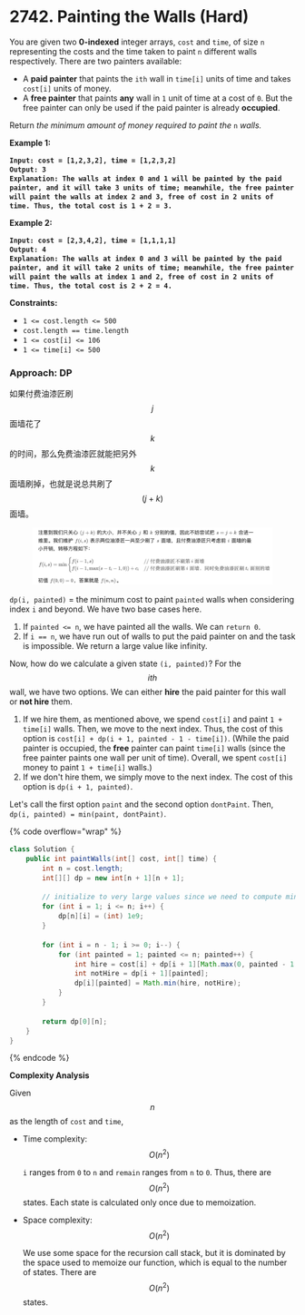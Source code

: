 # 2742. Painting the Walls (Hard)

You are given two **0-indexed** integer arrays, `cost` and `time`, of size `n` representing the costs and the time taken to paint `n` different walls respectively. There are two painters available:

* A **paid painter** that paints the `ith` wall in `time[i]` units of time and takes `cost[i]` units of money.
* A **free painter** that paints **any** wall in `1` unit of time at a cost of `0`. But the free painter can only be used if the paid painter is already **occupied**.

Return _the minimum amount of money required to paint the_ `n` _walls._

**Example 1:**

<pre data-overflow="wrap"><code><strong>Input: cost = [1,2,3,2], time = [1,2,3,2]
</strong><strong>Output: 3
</strong><strong>Explanation: The walls at index 0 and 1 will be painted by the paid painter, and it will take 3 units of time; meanwhile, the free painter will paint the walls at index 2 and 3, free of cost in 2 units of time. Thus, the total cost is 1 + 2 = 3.
</strong></code></pre>

**Example 2:**

<pre data-overflow="wrap"><code><strong>Input: cost = [2,3,4,2], time = [1,1,1,1]
</strong><strong>Output: 4
</strong><strong>Explanation: The walls at index 0 and 3 will be painted by the paid painter, and it will take 2 units of time; meanwhile, the free painter will paint the walls at index 1 and 2, free of cost in 2 units of time. Thus, the total cost is 2 + 2 = 4.
</strong></code></pre>

**Constraints:**

* `1 <= cost.length <= 500`
* `cost.length == time.length`
* `1 <= cost[i] <= 106`
* `1 <= time[i] <= 500`



### Approach: DP

如果付费油漆匠刷 $$j$$ 面墙花了 $$k$$ 的时间，那么免费油漆匠就能把另外 $$k$$ 面墙刷掉，也就是说总共刷了 $$(j+k)$$ 面墙。

<figure><img src="../../../.gitbook/assets/image (1).png" alt="" width="563"><figcaption></figcaption></figure>

`dp(i, painted)` = the minimum cost to paint `painted` walls when considering index `i` and beyond. We have two base cases here.

1. If `painted <= n`, we have painted all the walls. We can `return 0`.
2. If `i == n`, we have run out of walls to put the paid painter on and the task is impossible. We return a large value like infinity.

Now, how do we calculate a given state `(i, painted)`? For the $$ith$$ wall, we have two options. We can either **hire** the paid painter for this wall or **not hire** them.

1. If we hire them, as mentioned above, we spend `cost[i]` and paint `1 + time[i]` walls. Then, we move to the next index. Thus, the cost of this option is `cost[i] + dp(i + 1, painted - 1 - time[i])`. (While the paid painter is occupied, the **free** painter can paint `time[i]` walls (since the free painter paints one wall per unit of time). Overall, we spent `cost[i]` money to paint `1 + time[i]` walls.)
2. If we don't hire them, we simply move to the next index. The cost of this option is `dp(i + 1, painted)`.

Let's call the first option `paint` and the second option `dontPaint`. Then, `dp(i, painted) = min(paint, dontPaint)`.

{% code overflow="wrap" %}
```java
class Solution {
    public int paintWalls(int[] cost, int[] time) {
        int n = cost.length;
        int[][] dp = new int[n + 1][n + 1];

        // initialize to very large values since we need to compute min values
        for (int i = 1; i <= n; i++) {
            dp[n][i] = (int) 1e9;
        }

        for (int i = n - 1; i >= 0; i--) {
            for (int painted = 1; painted <= n; painted++) {
                int hire = cost[i] + dp[i + 1][Math.max(0, painted - 1 - time[i])]; // prevent index out of bound
                int notHire = dp[i + 1][painted];
                dp[i][painted] = Math.min(hire, notHire);
            }
        }

        return dp[0][n];
    }
}
```
{% endcode %}

**Complexity Analysis**

Given $$n$$ as the length of `cost` and `time`,

*   Time complexity: $$O(n^2)$$

    `i` ranges from `0` to `n` and `remain` ranges from `n` to `0`. Thus, there are $$O(n^2)$$ states. Each state is calculated only once due to memoization.
*   Space complexity: $$O(n^2)$$

    We use some space for the recursion call stack, but it is dominated by the space used to memoize our function, which is equal to the number of states. There are $$O(n^2)$$ states.
